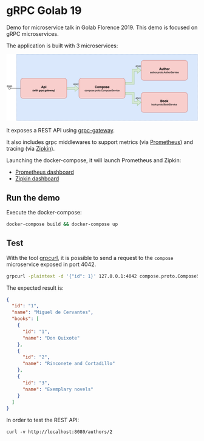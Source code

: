# gRPC Golab 19

Demo for microservice talk in Golab Florence 2019. This demo is focused on gRPC microservices.

The application is built with 3 microservices:

![Architecture](doc/architecture.png)

It exposes a REST API using [grpc-gateway](https://github.com/grpc-ecosystem/grpc-gateway).

It also includes grpc middlewares to support metrics (via [Prometheus](https://prometheus.io/)) and tracing (via [Zipkin](https://zipkin.io/)).

Launching the docker-compose, it will launch Prometheus and Zipkin:

- [Prometheus dashboard](http://localhost:9090)
- [Zipkin dashboard](http://localhost:9411)

## Run the demo

Execute the docker-compose:

```sh
docker-compose build && docker-compose up
```

## Test

With the tool [grpcurl](https://github.com/fullstorydev/grpcurl), it is possible to send a request to the `compose` microservice exposed in port 4042.

```sh
grpcurl -plaintext -d '{"id": 1}' 127.0.0.1:4042 compose.proto.ComposeService/GetAuthor
```

The expected result is:

```json
{
  "id": "1",
  "name": "Miguel de Cervantes",
  "books": [
    {
      "id": "1",
      "name": "Don Quixote"
    },
    {
      "id": "2",
      "name": "Rinconete and Cortadillo"
    },
    {
      "id": "3",
      "name": "Exemplary novels"
    }
  ]
}
```

In order to test the REST API:

```
curl -v http://localhost:8080/authors/2
```
